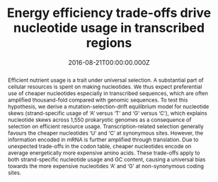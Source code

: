 ﻿---
title: "Energy efficiency trade-offs drive nucleotide usage in transcribed regions"
publication_types: ["2"]
# Author notes (optional)
authors: 
  - Weihua-Chen
  - Guanting Lu
  - Peer Bork
  - Songnian Hu
  - Martin J. Lercher 



# Author notes (optional)
author_notes: []

publication_short: 
abstract: >-
  Efficient nutrient usage is a trait under universal selection. A substantial part of cellular resources is spent on making nucleotides. We thus expect preferential use of cheaper nucleotides especially in transcribed sequences, which are often amplified thousand-fold compared with genomic sequences. To test this hypothesis, we derive a mutation-selection-drift equilibrium model for nucleotide skews (strand-specific usage of ‘A’ versus ‘T’ and ‘G’ versus ‘C’), which explains nucleotide skews across 1,550 prokaryotic genomes as a consequence of selection on efficient resource usage. Transcription-related selection generally favours the cheaper nucleotides ‘U’ and ‘C’ at synonymous sites. However, the information encoded in mRNA is further amplified through translation. Due to unexpected trade-offs in the codon table, cheaper nucleotides encode on average energetically more expensive amino acids. These trade-offs apply to both strand-specific nucleotide usage and GC content, causing a universal bias towards the more expensive nucleotides ‘A’ and ‘G’ at non-synonymous coding sites.
draft: false
featured: ture

slides: null
url_pdf: 'https://www.nature.com/articles/ncomms11334.pdf'
image:
  caption: ""
  focal_point: ""
  preview_only: false
summary: ""
url_dataset: ""
url_project: ""
url_source: ""
url_video: ""

doi: 10.1038/ncomms11334
tags:
  - Nature
publication: Nature
projects: []
date: 2016-08-21T00:00:00.000Z
url_slides: ""
publishDate: 2017-01-01T00:00:00.000Z
url_poster: ""
url_code: ""
---

